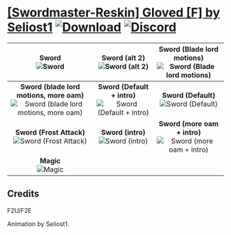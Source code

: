# [\[Swordmaster-Reskin\] Gloved \[F\] by Seliost1](https://github.com/Klokinator/FE-Repo/tree/main/Battle%20Animations/Infantry%20-%20(Swd)%20Myrms%20and%20Swordmasters/%5BSwordmaster-Reskin%5D%20Gloved%20%5BF%5D%20by%20Seliost1) [![Download](https://img.shields.io/badge/Download--red?style=social&logo=github)](https://minhaskamal.github.io/DownGit/#/home?url=https://github.com/Klokinator/FE-Repo/tree/main/Battle%20Animations/Infantry%20-%20(Swd)%20Myrms%20and%20Swordmasters/%5BSwordmaster-Reskin%5D%20Gloved%20%5BF%5D%20by%20Seliost1) [![Discord](https://img.shields.io/badge/Discord--blue?style=social&logo=discord)](https://discord.gg/C7VNGnyTPA)

| <b>Sword</b><br/><img alt="Sword" src="https://raw.githubusercontent.com/Klokinator/FE-Repo/main/Battle%20Animations/Infantry%20-%20(Swd)%20Myrms%20and%20Swordmasters/%5BSwordmaster-Reskin%5D%20Gloved%20%5BF%5D%20by%20Seliost1/1.%20Sword/Sword.gif"/> | <b>Sword (alt 2)</b><br/><img alt="Sword (alt 2)" src="https://raw.githubusercontent.com/Klokinator/FE-Repo/main/Battle%20Animations/Infantry%20-%20(Swd)%20Myrms%20and%20Swordmasters/%5BSwordmaster-Reskin%5D%20Gloved%20%5BF%5D%20by%20Seliost1/1.%20Sword%20(alt%202)/Sword.gif"/> | <b>Sword (Blade lord motions)</b><br/><img alt="Sword (Blade lord motions)" src="https://raw.githubusercontent.com/Klokinator/FE-Repo/main/Battle%20Animations/Infantry%20-%20(Swd)%20Myrms%20and%20Swordmasters/%5BSwordmaster-Reskin%5D%20Gloved%20%5BF%5D%20by%20Seliost1/1.%20Sword%20(Blade%20lord%20motions)/Sword.gif"/> |
| :---: | :---: | :---: |
| <b>Sword (blade lord motions, more oam)</b><br/><img alt="Sword (blade lord motions, more oam)" src="https://raw.githubusercontent.com/Klokinator/FE-Repo/main/Battle%20Animations/Infantry%20-%20(Swd)%20Myrms%20and%20Swordmasters/%5BSwordmaster-Reskin%5D%20Gloved%20%5BF%5D%20by%20Seliost1/1.%20Sword%20(blade%20lord%20motions,%20more%20oam)/Sword.gif"/> | <b>Sword (Default + intro)</b><br/><img alt="Sword (Default + intro)" src="https://raw.githubusercontent.com/Klokinator/FE-Repo/main/Battle%20Animations/Infantry%20-%20(Swd)%20Myrms%20and%20Swordmasters/%5BSwordmaster-Reskin%5D%20Gloved%20%5BF%5D%20by%20Seliost1/1.%20Sword%20(Default%20+%20intro)/Sword.gif"/> | <b>Sword (Default)</b><br/><img alt="Sword (Default)" src="https://raw.githubusercontent.com/Klokinator/FE-Repo/main/Battle%20Animations/Infantry%20-%20(Swd)%20Myrms%20and%20Swordmasters/%5BSwordmaster-Reskin%5D%20Gloved%20%5BF%5D%20by%20Seliost1/1.%20Sword%20(Default)/Sword.gif"/> |
| <b>Sword (Frost Attack)</b><br/><img alt="Sword (Frost Attack)" src="https://raw.githubusercontent.com/Klokinator/FE-Repo/main/Battle%20Animations/Infantry%20-%20(Swd)%20Myrms%20and%20Swordmasters/%5BSwordmaster-Reskin%5D%20Gloved%20%5BF%5D%20by%20Seliost1/1.%20Sword%20(Frost%20Attack)/Sword.gif"/> | <b>Sword (intro)</b><br/><img alt="Sword (intro)" src="https://raw.githubusercontent.com/Klokinator/FE-Repo/main/Battle%20Animations/Infantry%20-%20(Swd)%20Myrms%20and%20Swordmasters/%5BSwordmaster-Reskin%5D%20Gloved%20%5BF%5D%20by%20Seliost1/1.%20Sword%20(intro)/Sword.gif"/> | <b>Sword (more oam + intro)</b><br/><img alt="Sword (more oam + intro)" src="https://raw.githubusercontent.com/Klokinator/FE-Repo/main/Battle%20Animations/Infantry%20-%20(Swd)%20Myrms%20and%20Swordmasters/%5BSwordmaster-Reskin%5D%20Gloved%20%5BF%5D%20by%20Seliost1/1.%20Sword%20(more%20oam%20+%20intro)/Sword.gif"/> |
| <b>Magic</b><br/><img alt="Magic" src="https://raw.githubusercontent.com/Klokinator/FE-Repo/main/Battle%20Animations/Infantry%20-%20(Swd)%20Myrms%20and%20Swordmasters/%5BSwordmaster-Reskin%5D%20Gloved%20%5BF%5D%20by%20Seliost1/6.%20Magic/Magic.gif"/> |

## Credits

F2U/F2E

Animation by Seliost1.

